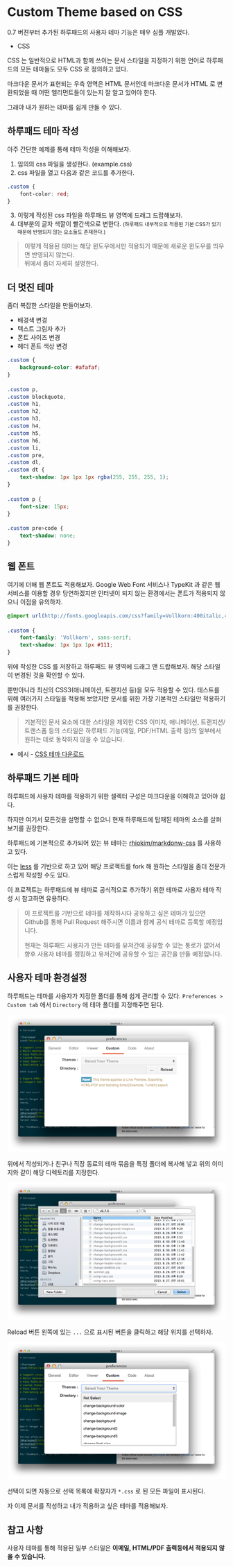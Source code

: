 # Custom Theme based on CSS

0.7 버젼부터 추가된 하루패드의 사용자 테마 기능은 매우 심플 개발었다.

* CSS

CSS 는 일반적으로 HTML과 함께 쓰이는 문서 스타일을 지정하기 위한 언어로 하루패드의 모든 테마들도 모두 CSS 로 정의하고 있다.

마크다운 문서가 표현되는 우측 영역은 HTML 문서인데 마크다운 문서가 HTML 로 변환되었을 때 어떤 엘리먼트들이 있는지 잘 알고 있어야 한다.

그래야 내가 원하는 테마를 쉽게 만들 수 있다.

## 하루패드 테마 작성

아주 간단한 예제를 통해 테마 작성을 이해해보자.

1. 임의의 css 파일을 생성한다. (example.css)
2. css 파일을 열고 다음과 같은 코드를 추가한다.
```css
.custom {
	font-color: red;
}
```
3. 이렇게 작성된 css 파일을 하루패드 뷰 영역에 드래그 드랍해보자.
4. 대부분의 글자 색깔이 빨간색으로 변한다. <small>(하루패드 내부적으로 적용된 기본 CSS가 있기 때문에 반영되지 않는 요소들도 존재한다.)</small>

> 이렇게 적용된 테마는 해당 윈도우에서만 적용되기 때문에 새로운 윈도우를 띄우면 반영되지 않는다.  
> 뒤에서 좀더 자세히 설명한다.

## 더 멋진 테마

좀더 복잡한 스타일을 만들어보자.

* 배경색 변경
* 텍스트 그림자 추가
* 폰트 사이즈 변경
* 헤더 폰트 색상 변경

```css
.custom {
	background-color: #afafaf;
}

.custom p, 
.custom blockquote, 
.custom h1, 
.custom h2, 
.custom h3, 
.custom h4, 
.custom h5, 
.custom h6, 
.custom li, 
.custom pre, 
.custom dl, 
.custom dt {
	text-shadow: 1px 1px 1px rgba(255, 255, 255, 1);
}

.custom p {
	font-size: 15px;
}

.custom pre>code {
	text-shadow: none;
}
```

## 웹 폰트
여기에 더해 웹 폰트도 적용해보자. Google Web Font 서비스나 TypeKit 과 같은 웹 서비스를 이용할 경우 당연하겠지만 인터넷이 되지 않는 환경에서는 폰트가 적용되지 않으니 이점을 유의하자.

```css
@import url(http://fonts.googleapis.com/css?family=Vollkorn:400italic,400,700);

.custom {
	font-family: 'Vollkorn', sans-serif;
	text-shadow: 1px 1px 1px #111;
}
```

위에 작성한 CSS 를 저장하고 하루패드 뷰 영역에 드래그 앤 드랍해보자. 해당 스타일이 변경된 것을 확인할 수 있다.

뿐만아니라 최신의 CSS3(애니메이션, 트랜지션 등)을 모두 적용할 수 있다. 테스트를 위해 여러가지 스타일을 적용해 보았지만 문서를 위한 가장 기본적인 스타일만 적용하기를 권장한다.

> 기본적인 문서 요소에 대한 스타일을 제외한 CSS 이미지, 애니메이션, 트랜지션/트랜스폼 등의 스타일은 하루패드 기능(메일, PDF/HTML 출력 등)의 일부에서 원하는 데로 동작하지 않을 수 있습니다.

* 예시 - [CSS 테마 다운로드](/docs/preferences-custom-theme/res/example.css)


## 하루패드 기본 테마

하루패드에 사용자 테마를 적용하기 위한 셀렉터 구성은 마크다운을 이해하고 있어야 쉽다. 

하지만 여기서 모든것을 설명할 수 없으니 현재 하루패드에 탑재된 테마의 소스를 살펴보기를 권장한다.

하루패드에 기본적으로 추가되어 있는 뷰 테마는 [rhiokim/markdonw-css](https://github.com/rhiokim/markdown-css) 를 사용하고 있다.

이는 [less](http://lesscss.org) 를 기반으로 하고 있어 해당 프로젝트를 fork 해 원하는 스타일을 좀더 전문가스럽게 작성할 수도 있다.

이 프로젝트는 하루패드에 뷰 테마로 공식적으로 추가하기 위한 테마로 사용자 테마 작성 시 참고하면 유용하다.

> 이 프로젝트를 기반으로 테마를 제작하시다 공유하고 싶은 테마가 있으면 Github를 통해 Pull Request 해주시면 이름과 함께 공식 테마로 등록할 예정입니다.  
>
> 현재는 하루패드 사용자가 만든 테마를 유저간에 공유할 수 있는 통로가 없어서 향후  사용자 테마를 랭킹하고 유저간에 공유할 수 있는 공간을 만들 예정입니다.

## 사용자 테마 환경설정

하루패드는 테마를 사용자가 지정한 폴더를 통해 쉽게 관리할 수 있다. `Preferences > Custom tab` 에서 `Directory` 에 테마 폴더를 지정해주면 된다.

![](images/003.png "사용자 테마 환경설정") 

위에서 작성되거나 친구나 직장 동료의 테마 묶음을 특정 폴더에 복사해 넣고 위의 이미지와 같이 해당 디렉토리를 지정한다.

![](images/004.png) 

Reload 버튼 왼쪽에 있는 `...` 으로 표시된 버튼을 클릭하고 해당 위치를 선택하자.

![](images/005.png) 

선택이 되면 자동으로 선택 목록에 확장자가 `*.css` 로 된 모든 파일이 표시된다.

자 이제 문서를 작성하고 내가 적용하고 싶은 테마를 적용해보자.

## 참고 사항

사용자 테마를 통해 적용된 일부 스타일은 **이메일, HTML/PDF 출력등에서 적용되지 않을 수 있습니다.**